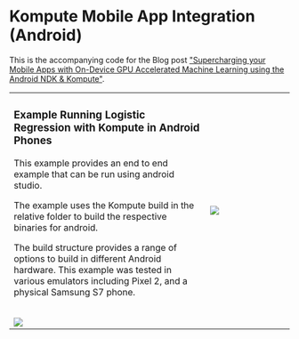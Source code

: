 
# Kompute Mobile App Integration (Android)

This is the accompanying code for the Blog post ["Supercharging your Mobile Apps with On-Device GPU Accelerated Machine Learning using the Android NDK & Kompute"](https://towardsdatascience.com/gpu-accelerated-machine-learning-in-your-mobile-applications-using-the-android-ndk-vulkan-kompute-1e9da37b7617). 

<table>
<tr>

<td width="70%">
<h3>Example Running Logistic Regression with Kompute in Android Phones</h3>

<p>
This example provides an end to end example that can be run using android studio.

The example uses the Kompute build in the relative folder to build the respective binaries for android.

The build structure provides a range of options to build in different Android hardware. This example was tested in various emulators including Pixel 2, and a physical Samsung S7 phone.
</p>

<br>

<img src="https://raw.githubusercontent.com/KomputeFoundation/kompute/android-example/docs/images/android-editor.jpg">

</td>


<td width="30%">
<img src="https://raw.githubusercontent.com/KomputeFoundation/kompute/android-example/docs/images/android-kompute.jpg">
</td>

</tr>
</table>




